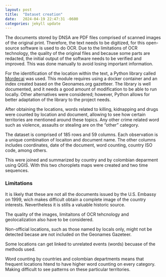 ```yaml
---
layout: post
title:  "Dataset creation"
date:   2024-04-19 22:47:31 -0600
categories: jekyll update
---
```



The documents stored by DNSA are PDF files comprised of scanned images of the original print. Therefore, the text needs to be digitized, for this open-source software is used to do OCR. Due to the limitations of OCR technology, the quality of the original files and because some parts are redacted, the initial output of the software needs to be verified and improved. This was done manually to avoid losing important information.

For the identification of the location within the text, a Python library called [Mordecai][mordecai] was used. This module requires using a docker container and an index created based on the Geonames.org gazetteer. The library is well documented, and it needs a good amount of modification to be able to run locally. Other alternatives were considered; however, Python allows for better adaptation of the library to the project needs.

After obtaining the locations, words related to killing, kidnapping and drugs were counted by location and document, allowing to see how certain territories are mentioned around these topics. Any other crime related word such as violence, assaults or stealing are on the “other” category.

The dataset is comprised of 185 rows and 59 columns. Each observation is a unique combination of locaiton and document name. The other columns includes coordinates, date of the document, word counting, country ISO code, among others. 

This were joined and summarized by country and by colombian deparment using QGIS. With this two choroplets maps were created and two time sequences. 


### Limitations

It is likely that these are not all the documents issued by the U.S. Embassy on 1999, wich makes difficult obtain a complete image of the country interests. Nevertheless it is stills a valuable historic source.

The quality of the images, limitaitons of OCR tehcnology and geolocalization also have to be considered. 

Non-official locations, such as those named by locals only, might not be detected becase are not included on the Geonames Gazeteer. 

Some locations can get linked to unrelated events (words) becuase of the methods used.

Word counting by countries and colombian departments means that frequent locations htend to have higher word counting on every category. Making difficult to see patterns on these particular territories.








[mordecai]:https://github.com/openeventdata/mordecai
